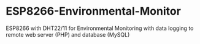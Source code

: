 # ESP8266-Environmental-Monitor
ESP8266 with DHT22/11 for Environmental Monitoring with data logging to remote web server (PHP) and database (MySQL)
